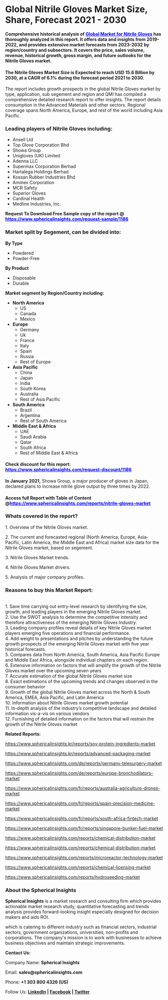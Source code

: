 <h1><strong>Global Nitrile Gloves Market Size, Share, Forecast 2021 - 2030</strong></h1>
<p><strong>Comprehensive historical analysis of&nbsp;<span style="color: #0000ff;"><a style="color: #0000ff;" href="https://www.sphericalinsights.com/reports/nitrile-gloves-market" target="_blank">Global Market for Nitrile Gloves</a></span> has thoroughly analyzed in this report. It offers data and insights from 2019-2022, and provides extensive market forecasts from 2023-2032 by region/country and subsectors. It covers the price, sales volume, revenue, historical growth, gross margin, and future outlooks for the Nitrile Gloves market.</strong></p>
<h4><strong>The Nitrile Gloves Market Size is Expected to reach USD 15.6 Billion by 2030, at a CAGR of 6.1% during the forecast period 2021 to 2030.&nbsp;</strong></h4>
<p>The report includes growth prospects in the global Nitrile Gloves market by type, application, sub segement and region and QMI has compiled a comprehensive detailed research report to offer insights. The report details consumption in the Advanced Materials and other sectors. Regional coverage spans North America, Europe, and rest of the world including Asia Pacific.</p>
<h3><strong>Leading players of Nitrile Gloves including:</strong></h3>
<ul>
<li>Ansell Ltd</li>
<li>Top Glove Corporation Bhd</li>
<li>Showa Group</li>
<li>Unigloves (UK) Limited</li>
<li>Adenna LLC</li>
<li>Supermax Corporation Berhad</li>
<li>Hartalega Holdings Berhad</li>
<li>Kossan Rubber Industries Bhd</li>
<li>Ammex Corporation</li>
<li>MCR Safety</li>
<li>Superior Gloves</li>
<li>Cardinal Health</li>
<li>Medline Industries, Inc.</li>
</ul>
<p><strong>Request To Download Free Sample copy of the report @ <span style="color: #0000ff;"><a style="color: #0000ff;" href="https://www.sphericalinsights.com/request-sample/1186" target="_blank">https://www.sphericalinsights.com/request-sample/1186</a></span></strong></p>
<h3><strong>Market split by Segement, can be divided into:</strong></h3>
<p><strong>By Type</strong></p>
<ul>
<li>Powdered</li>
<li>Powder-Free</li>
</ul>
<p><strong>By Product</strong></p>
<ul>
<li>Disposable</li>
<li>Durable</li>
</ul>
<p><strong>Market segment by Region/Country including:</strong></p>
<ul>
<li><strong>North America</strong>
<ul>
<li>US</li>
<li>Canada</li>
<li>Mexico</li>
</ul>
</li>
<li><strong>Europe</strong>
<ul>
<li>Germany</li>
<li>Uk</li>
<li>France</li>
<li>Italy</li>
<li>Spain</li>
<li>Russia</li>
<li>Rest of Europe</li>
</ul>
</li>
<li><strong>Asia Pacific</strong>
<ul>
<li>China</li>
<li>Japan</li>
<li>India</li>
<li>South Korea</li>
<li>Australia</li>
<li>Rest of Asia Pacific</li>
</ul>
</li>
<li><strong>South America</strong>
<ul>
<li>Brazil</li>
<li>Argentina</li>
<li>Rest of South America</li>
</ul>
</li>
<li><strong>Middle East &amp; Africa</strong>
<ul>
<li>UAE</li>
<li>Saudi Arabia</li>
<li>Qatar</li>
<li>South Africa</li>
<li>Rest of Middle East &amp; Africa</li>
</ul>
</li>
</ul>
<h4>Check discount for this report: <span style="color: #0000ff;"><a style="color: #0000ff;" href="https://www.sphericalinsights.com/request-discount/1186" target="_blank">https://www.sphericalinsights.com/request-discount/1186</a></span></h4>
<p><strong>In January 2021,</strong> Showa Group, a major producer of gloves in Japan, declared plans to increase nitrile glove output by three times by 2022.</p>
<h4>Access full Report with Table of Content @<span style="color: #0000ff;"><a style="color: #0000ff;" href="https://www.sphericalinsights.com/reports/nitrile-gloves-market" target="_blank">https://www.sphericalinsights.com/reports/nitrile-gloves-market</a></span></h4>
<h3><strong>Whats covered in the report?</strong></h3>
<p>1. Overview of the Nitrile Gloves market.</p>
<p>2. The current and forecasted regional (North America, Europe, Asia-Pacific, Latin America, the Middle East and Africa) market size data for the Nitrile Gloves market, based on segement.</p>
<p>3. Nitrile Gloves Market trends.</p>
<p>4. Nitrile Gloves Market drivers.</p>
<p>5. Analysis of major company profiles.</p>
<h3><strong>Reasons to buy this Market Report:</strong></h3>
<p><br /> 1. Save time carrying out entry-level research by identifying the size, growth, and leading players in the emerging Nitrile Gloves market.<br /> 2. Use the SWOT analysis to determine the competitive intensity and therefore attractiveness of the emerging Nitrile Gloves Industry.<br /> 3. Leading company profiles reveal details of key Nitrile Gloves market players emerging five operations and financial performance.<br /> 4. Add weight to presentations and pitches by understanding the future growth prospects of the emerging Nitrile Gloves market with five year historical forecasts.<br /> 5. Compares data from North America, South America, Asia Pacific Europe and Middle East Africa, alongside individual chapters on each region.<br /> 6. Extensive information on factors that will amplify the growth of the Nitrile Gloves market over the upcoming seven years<br /> 7. Accurate estimation of the global Nitrile Gloves market size <br /> 8. Exact estimations of the upcoming trends and changes observed in the consumer behavior <br /> 9. Growth of the global Nitrile Gloves market across the North &amp; South America, EMEA, Asia Pacific, and Latin America<br /> 10. Information about Nitrile Gloves market growth potential<br /> 11. In-depth analysis of the industry&rsquo;s competitive landscape and detailed information vis-a-vis on various vendors<br /> 12. Furnishing of detailed information on the factors that will restrain the growth of the Nitrile Gloves market</p>
<p><strong>Related Reports:</strong></p>
<p><a href="https://www.sphericalinsights.kr/reports/soy-protein-ingredients-market">https://www.sphericalinsights.kr/reports/soy-protein-ingredients-market</a></p>
<p><a href="https://www.sphericalinsights.kr/reports/advanced-packaging-market">https://www.sphericalinsights.kr/reports/advanced-packaging-market</a></p>
<p><a href="https://www.sphericalinsights.com/de/reports/germany-telesurgery-market">https://www.sphericalinsights.com/de/reports/germany-telesurgery-market</a></p>
<p><a href="https://www.sphericalinsights.com/de/reports/europe-bronchodilators-market">https://www.sphericalinsights.com/de/reports/europe-bronchodilators-market</a></p>
<p><a href="https://www.sphericalinsights.com/fr/reports/australia-agriculture-drones-market">https://www.sphericalinsights.com/fr/reports/australia-agriculture-drones-market</a>&nbsp;</p>
<p><a href="https://www.sphericalinsights.com/fr/reports/spain-precision-medicine-market">https://www.sphericalinsights.com/fr/reports/spain-precision-medicine-market</a>&nbsp;</p>
<p><a href="https://www.sphericalinsights.com/fr/reports/south-africa-fintech-market">https://www.sphericalinsights.com/fr/reports/south-africa-fintech-market</a></p>
<p><a href="https://www.sphericalinsights.com/fr/reports/singapore-bunker-fuel-market">https://www.sphericalinsights.com/fr/reports/singapore-bunker-fuel-market</a></p>
<p><a href="https://www.sphericalinsights.com/reports/chemical-distribution-market">https://www.sphericalinsights.com/reports/chemical-distribution-market</a>&nbsp;</p>
<p><a href="https://www.sphericalinsights.com/reports/chemical-distribution-market">https://www.sphericalinsights.com/reports/chemical-distribution-market</a>&nbsp;</p>
<p><a href="https://www.sphericalinsights.com/reports/microreactor-technology-market">https://www.sphericalinsights.com/reports/microreactor-technology-market</a></p>
<p><a href="https://www.sphericalinsights.com/reports/chemical-licensing-market">https://www.sphericalinsights.com/reports/chemical-licensing-market</a></p>
<p><a href="https://www.sphericalinsights.com/reports/hydroseeding-market">https://www.sphericalinsights.com/reports/hydroseeding-market</a></p>
<h3><strong>About the Spherical Insights</strong></h3>
<p><strong>Spherical Insights</strong> is a market research and consulting firm which provides actionable market research study, quantitative forecasting and trends analysis provides forward-looking insight especially designed for decision makers and aids ROI.</p>
<p>which is catering to different industry such as financial sectors, industrial sectors, government organizations, universities, non-profits and corporations. The company's mission is to work with businesses to achieve business objectives and maintain strategic improvements.</p>
<p><strong>Contact Us:</strong></p>
<p>Company Name: <strong>Spherical Insights</strong></p>
<p>Email: <strong>sales@sphericalinsights.com</strong></p>
<p>Phone: <strong>+1 303 800 4326 (US)</strong></p>
<p>Follow Us: <strong><a href="https://www.linkedin.com/company/spherical-insight/"><u>LinkedIn</u></a> | <a href="https://www.facebook.com/sphericalinsights22"><u>Facebook</u></a> | <a href="https://twitter.com/SInsights_US"><u>Twitter</u></a></strong></p>
